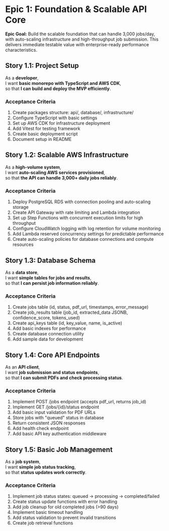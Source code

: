# Epic 1: Foundation & Scalable API Core

**Epic Goal:** Build the scalable foundation that can handle 3,000 jobs/day, with auto-scaling infrastructure and high-throughput job submission. This delivers immediate testable value with enterprise-ready performance characteristics.

## Story 1.1: Project Setup
As a **developer**,  
I want **basic monorepo with TypeScript and AWS CDK**,  
so that **I can build and deploy the MVP efficiently**.

### Acceptance Criteria
1. Create packages structure: api/, database/, infrastructure/
2. Configure TypeScript with basic settings
3. Set up AWS CDK for infrastructure deployment  
4. Add Vitest for testing framework
5. Create basic deployment script
6. Document setup in README

## Story 1.2: Scalable AWS Infrastructure
As a **high-volume system**,  
I want **auto-scaling AWS services provisioned**,  
so that **the API can handle 3,000+ daily jobs reliably**.

### Acceptance Criteria
1. Deploy PostgreSQL RDS with connection pooling and auto-scaling storage
2. Create API Gateway with rate limiting and Lambda integration 
3. Set up Step Functions with concurrent execution limits for high throughput
4. Configure CloudWatch logging with log retention for volume monitoring
5. Add Lambda reserved concurrency settings for predictable performance
6. Create auto-scaling policies for database connections and compute resources

## Story 1.3: Database Schema  
As a **data store**,  
I want **simple tables for jobs and results**,  
so that **I can persist job information reliably**.

### Acceptance Criteria
1. Create jobs table (id, status, pdf_url, timestamps, error_message)
2. Create job_results table (job_id, extracted_data JSONB, confidence_score, tokens_used)
3. Create api_keys table (id, key_value, name, is_active)
4. Add basic indexes for performance
5. Create database connection utility
6. Add sample data for development

## Story 1.4: Core API Endpoints
As an **API client**,  
I want **job submission and status endpoints**,  
so that **I can submit PDFs and check processing status**.

### Acceptance Criteria
1. Implement POST /jobs endpoint (accepts pdf_url, returns job_id)
2. Implement GET /jobs/{id}/status endpoint
3. Add basic input validation for PDF URLs
4. Store jobs with "queued" status in database
5. Return consistent JSON responses
6. Add health check endpoint
7. Add basic API key authentication middleware

## Story 1.5: Basic Job Management
As a **job system**,  
I want **simple job status tracking**,  
so that **status updates work correctly**.

### Acceptance Criteria
1. Implement job status states: queued → processing → completed/failed
2. Create status update functions with error handling
3. Add job cleanup for old completed jobs (>90 days)
4. Implement basic timeout handling
5. Add status validation to prevent invalid transitions
6. Create job retrieval functions
